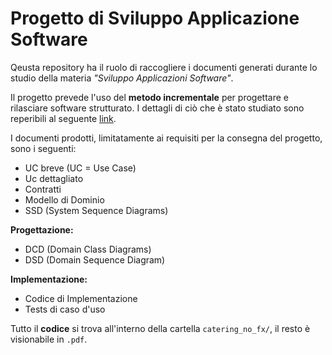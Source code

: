 # Progetto di Sviluppo Applicazione Software
Qeusta repository ha il ruolo di raccogliere i documenti generati durante lo studio della materia *"Sviluppo Applicazioni Software"*.

Il progetto prevede l'uso del **metodo incrementale** per progettare e rilasciare software strutturato. I dettagli di ciò che è stato studiato sono reperibili al seguente <a href="https://laurea.informatica.unito.it/do/storicocorsi.pl/Show?_id=9dk8_2324">link</a>.

I documenti prodotti, limitatamente ai requisiti per la consegna del progetto, sono i seguenti:
- UC breve (UC = Use Case)
- Uc dettagliato
- Contratti
- Modello di Dominio
- SSD (System Sequence Diagrams)
 
**Progettazione:**
- DCD (Domain Class Diagrams)
- DSD (Domain Sequence Diagram)

**Implementazione:**
- Codice di Implementazione
- Tests di caso d'uso

Tutto il **codice** si trova all'interno della cartella `catering_no_fx/`, il resto è visionabile in `.pdf`.
